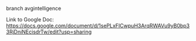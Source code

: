 branch avgintelligence

Link to Google Doc:
https://docs.google.com/document/d/1sePLxFICwpuH3ArqRWAVu9yB0bp33RjDniNEcisdrTw/edit?usp=sharing
